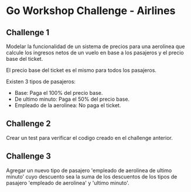 # Go Workshop Challenge - Airlines

## Challenge 1
Modelar la funcionalidad de un sistema de precios para una aerolinea que calcule los ingresos netos de un vuelo en base a los pasajeros y el precio base del ticket.

El precio base del ticket es el mismo para todos los pasajeros.

Existen 3 tipos de pasajeros:

- Base: Paga el 100% del precio base.
- De ultimo minuto: Paga el 50% del precio base.
- Empleado de la aerolinea: No paga el ticket.

## Challenge 2
Crear un test para verificar el codigo creado en el challenge anterior.

## Challenge 3
Agregar un nuevo tipo de pasajero 'empleado de aerolinea de ultimo minuto' cuyo descuento sea la suma de los descuentos de los tipos de pasajero 'empleado de aerolinea' y 'ultimo minuto'.